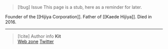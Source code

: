 > [!bug] Issue
> This page is a stub, here as a reminder for later.

Founder of the [[Hijiya Corporation]]. Father of [[Kaede Hijiya]]. Died in 2016.

-----
> [!cite] Author info
> **Kit**\
> [Web zone](https://kitabe.link) [Twitter](https://twitter.com/Kerosyn_)